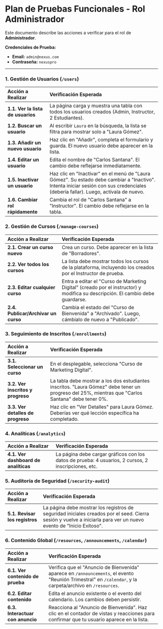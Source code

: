 # Plan de Pruebas Funcionales - Rol Administrador

Este documento describe las acciones a verificar para el rol de **Administrador**.

**Credenciales de Prueba:**
*   **Email:** `admin@nexus.com`
*   **Contraseña:** `nexuspro`

---

### 1. Gestión de Usuarios (`/users`)

| Acción a Realizar | Verificación Esperada |
| :--- | :--- |
| **1.1. Ver la lista de usuarios** | La página carga y muestra una tabla con todos los usuarios creados (Admin, Instructor, 2 Estudiantes). |
| **1.2. Buscar un usuario** | Al escribir `Laura` en la búsqueda, la lista se filtra para mostrar solo a "Laura Gómez". |
| **1.3. Añadir un nuevo usuario** | Haz clic en "Añadir", completa el formulario y guarda. El nuevo usuario debe aparecer en la lista. |
| **1.4. Editar un usuario** | Edita el nombre de "Carlos Santana". El cambio debe reflejarse inmediatamente. |
| **1.5. Inactivar un usuario** | Haz clic en "Inactivar" en el menú de "Laura Gómez". Su estado debe cambiar a "Inactivo". Intenta iniciar sesión con sus credenciales (debería fallar). Luego, actívala de nuevo. |
| **1.6. Cambiar rol rápidamente** | Cambia el rol de "Carlos Santana" a "Instructor". El cambio debe reflejarse en la tabla. |

### 2. Gestión de Cursos (`/manage-courses`)

| Acción a Realizar | Verificación Esperada |
| :--- | :--- |
| **2.1. Crear un curso nuevo** | Crea un curso. Debe aparecer en la lista de "Borradores". |
| **2.2. Ver todos los cursos** | La lista debe mostrar todos los cursos de la plataforma, incluyendo los creados por el Instructor de prueba. |
| **2.3. Editar cualquier curso** | Entra a editar el "Curso de Marketing Digital" (creado por el instructor) y modifica su descripción. El cambio debe guardarse. |
| **2.4. Publicar/Archivar un curso** | Cambia el estado del "Curso de Bienvenida" a "Archivado". Luego, cámbialo de nuevo a "Publicado". |

### 3. Seguimiento de Inscritos (`/enrollments`)

| Acción a Realizar | Verificación Esperada |
| :--- | :--- |
| **3.1. Seleccionar un curso** | En el desplegable, selecciona "Curso de Marketing Digital". |
| **3.2. Ver inscritos y progreso** | La tabla debe mostrar a los dos estudiantes inscritos. "Laura Gómez" debe tener un progreso del 25%, mientras que "Carlos Santana" debe tener 0%. |
| **3.3. Ver detalles de progreso** | Haz clic en "Ver Detalles" para Laura Gómez. Deberías ver qué lección específica ha completado. |

### 4. Analíticas (`/analytics`)

| Acción a Realizar | Verificación Esperada |
| :--- | :--- |
| **4.1. Ver dashboard de analíticas** | La página debe cargar gráficos con los datos de prueba: 4 usuarios, 2 cursos, 2 inscripciones, etc. |

### 5. Auditoría de Seguridad (`/security-audit`)

| Acción a Realizar | Verificación Esperada |
| :--- | :--- |
| **5.1. Revisar los registros** | La página debe mostrar los registros de seguridad iniciales creados por el seed. Cierra sesión y vuelve a iniciarla para ver un nuevo evento de "Inicio Exitoso". |

### 6. Contenido Global (`/resources`, `/announcements`, `/calendar`)

| Acción a Realizar | Verificación Esperada |
| :--- | :--- |
| **6.1. Ver contenido de prueba** | Verifica que el "Anuncio de Bienvenida" aparece en `/announcements`, el evento "Reunión Trimestral" en `/calendar`, y la carpeta/archivo en `/resources`. |
| **6.2. Editar contenido** | Edita el anuncio existente o el evento del calendario. Los cambios deben persistir. |
| **6.3. Interactuar con anuncio** | Reacciona al "Anuncio de Bienvenida". Haz clic en el contador de vistas y reacciones para confirmar que tu usuario aparece en la lista. |
